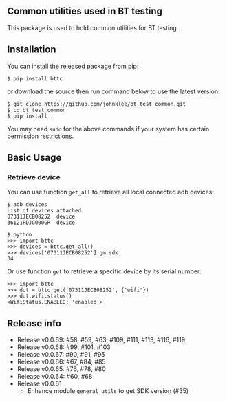 ## Common utilities used in BT testing
This package is used to hold common utilities for BT testing.

## Installation
You can install the released package from pip:

```shell
$ pip install bttc
```

or download the source then run command below to use the latest version:

```shell
$ git clone https://github.com/johnklee/bt_test_common.git
$ cd bt_test_common
$ pip install .
```

You may need `sudo` for the above commands if your system has certain permission restrictions.

## Basic Usage

### Retrieve device
You can use function `get_all` to retrieve all local connected adb devices:

```shell
$ adb devices
List of devices attached
07311JECB08252  device
36121FDJG000GR  device

$ python
>>> import bttc
>>> devices = bttc.get_all()
>>> devices['07311JECB08252'].gm.sdk
34
```

Or use function `get` to retrieve a specific device by its serial number:

```shell
>>> import bttc
>>> dut = bttc.get('07311JECB08252', {'wifi'})
>>> dut.wifi.status()
<WifiStatus.ENABLED: 'enabled'>
```

## Release info
* Release v0.0.69: #58, #59, #63, #109, #111, #113, #116, #119
* Release v0.0.68: #99, #101, #103
* Release v0.0.67: #90, #91, #95
* Release v0.0.66: #67, #84, #85
* Release v0.0.65: #76, #78, #80
* Release v0.0.64: #60, #68
* Release v0.0.61
    - Enhance module `general_utils` to get SDK version (#35)

